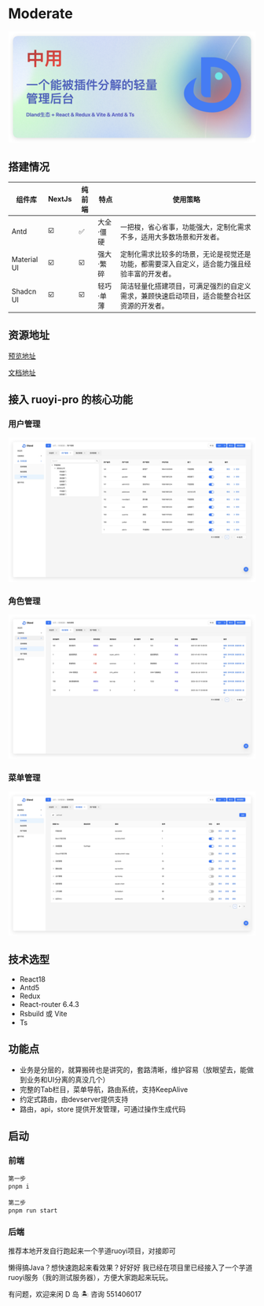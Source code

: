 # Moderate

![图片描述](./_assets/info.png)

## 搭建情况

| 组件库      | NextJs | 纯前端 | 特点      | 使用策略                                                                                     |
| ----------- | ------ | --------- | --------- | ------------------------------------------------------------------ |
| Antd        | ☑️     | ✅     | 大全·僵硬 | 一把梭，省心省事，功能强大，定制化需求不多，适用大多数场景和开发者。                         |
| Material UI | ☑️     | ☑️     | 强大·繁碎 | 定制化需求比较多的场景，无论是视觉还是功能，都需要深入自定义，适合能力强且经验丰富的开发者。 |
| Shadcn UI   | ☑️     | ☑️     | 轻巧·单薄 | 简洁轻量化搭建项目，可满足强烈的自定义需求，兼顾快速启动项目，适合能整合社区资源的开发者。   |

## 资源地址

[预览地址](http://111.229.110.163/)

[文档地址](https://dland-team.github.io/moderate-react-admin/)

## 接入 ruoyi-pro 的核心功能

### 用户管理

![图片描述](./_assets/user.png)

### 角色管理

![图片描述](./_assets/role.png)

### 菜单管理

![图片描述](./_assets/menu.png)

## 技术选型

-   React18
-   Antd5
-   Redux
-   React-router 6.4.3
-   Rsbuild 或 Vite
-   Ts

## 功能点
- 业务是分层的，就算搬砖也是讲究的，套路清晰，维护容易（放眼望去，能做到业务和UI分离的真没几个）
- 完整的Tab栏目，菜单导航，路由系统，支持KeepAlive
- 约定式路由，由devserver提供支持
- 路由，api，store 提供开发管理，可通过操作生成代码

## 启动
### 前端
```shell
第一步
pnpm i

第二步
pnpm run start
```

### 后端

推荐本地开发自行跑起来一个芋道ruoyi项目，对接即可

懒得搞Java？想快速跑起来看效果？好好好
我已经在项目里已经接入了一个芋道ruoyi服务（我的测试服务器），方便大家跑起来玩玩。

有问题，欢迎来闲 D 岛 🏝️ 咨询 551406017
